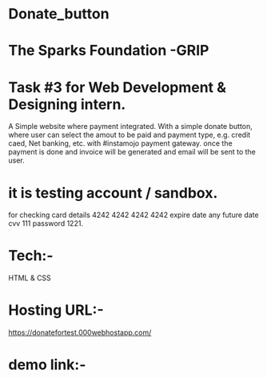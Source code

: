 # Donate_button

# The Sparks Foundation -GRIP 
# Task #3 for Web Development & Designing intern.

A Simple website where payment integrated.
With a simple donate button, where user can select the amout to be paid and payment type, e.g. credit caed, Net banking, etc. with #instamojo payment gateway.
once the payment is done and invoice will be generated and email will be sent to the user.

# it is testing account / sandbox.
for checking
card details 4242 4242 4242 4242
expire date any future date
cvv 111
password 1221.

# Tech:-
  HTML & CSS
  
# Hosting URL:-
  https://donatefortest.000webhostapp.com/

# demo link:-
